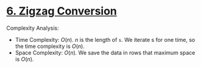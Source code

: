 # [6. Zigzag Conversion](https://leetcode.com/problems/zigzag-conversion/)


Complexity Analysis:

- Time Complexity: $O(n)$. $n$ is the length of `s`. We iterate s for one time, so the time complexity is $O(n)$.
- Space Complexity: $O(n)$. We save the data in rows that maximum space is $O(n)$.
